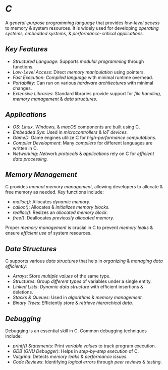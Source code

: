 # *C*

A *general-purpose programming language* that provides *low-level access* to memory & system resources. It is widely used for developing *operating systems, embedded systems,* & *performance-critical applications.*

## *Key Features*
- *Structured Language*: Supports *modular programming* through functions.
- *Low-Level Access*: Direct *memory manipulation* using pointers.
- *Fast Execution*: *Compiled language* with minimal runtime overhead.
- *Portability*: Can run on various *hardware architectures* with minimal changes.
- *Extensive Libraries*: Standard libraries provide support for *file handling, memory management* & *data structures.*

## *Applications*
- *OS*: *Linux, Windows,* & *macOS* components are built using C.
- *Embedded Sys*: Used in *microcontrollers* & *IoT devices.*
- *GameD*: Game engines utilize C for *high-performance computations.*
- *Compiler Development*: Many *compilers* for different languages are written in C.
- *Networking*: *Network protocols* & *applications* rely on C for *efficient data processing.*

## *Memory Management*
C provides *manual memory management,* allowing developers to allocate & free memory as needed. Key functions include:
- *malloc()*: Allocates *dynamic memory.*
- *calloc()*: Allocates & *initializes memory blocks.*
- *realloc()*: Resizes an *allocated memory block.*
- *free()*: Deallocates *previously allocated memory.*

Proper *memory management* is crucial in C to prevent *memory leaks* & ensure *efficient use* of system resources.

## *Data Structures*
C supports various *data structures* that help in *organizing* & *managing data efficiently:*
- *Arrays*: Store *multiple values* of the same type.
- *Structures*: Group *different types* of variables under a single entity.
- *Linked Lists*: *Dynamic data structure* with efficient insertions & deletions.
- *Stacks & Queues*: Used in *algorithms* & *memory management.*
- *Binary Trees*: Efficiently *store* & *retrieve hierarchical data.*

## *Debugging*
Debugging is an essential skill in C. Common debugging techniques include:
- *printf() Statements*: Print *variable values* to track program execution.
- *GDB (GNU Debugger)*: Helps in *step-by-step execution* of C.
- *Valgrind*: Detects *memory leaks* & *performance issues.*
- *Code Reviews*: Identifying *logical errors* through *peer reviews* & *testing.*
